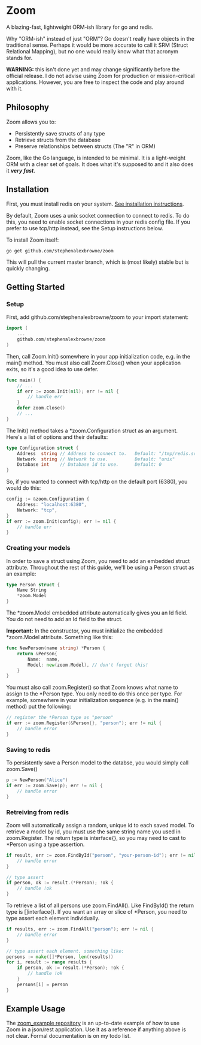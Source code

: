 Zoom
====

A blazing-fast, lightweight ORM-ish library for go and redis.

Why "ORM-ish" instead of just "ORM"? Go doesn't really have objects in the traditional sense.
Perhaps it would be more accurate to call it SRM (Struct Relational Mapping), but no one would really
know what that acronym stands for.

**WARNING:** this isn't done yet and may change significantly before the official release. I do not
advise using Zoom for production or mission-critical applications. However, you are free to inspect
the code and play around with it.


Philosophy
----------

Zoom allows you to:

- Persistently save structs of any type
- Retrieve structs from the database
- Preserve relationships between structs (The "R" in ORM)

Zoom, like the Go language, is intended to be minimal. It is a light-weight ORM with a clear set of goals.
It does what it's supposed to and it also does it ***very fast***.


Installation
------------

First, you must install redis on your system. [See installation instructions](http://redis.io/download).

By default, Zoom uses a unix socket connection to connect to redis. To do this, you need to enable
socket connections in your redis config file. If you prefer to use tcp/http instead, see the Setup
instructions below.  

To install Zoom itself:

    go get github.com/stephenalexbrowne/zoom
    
This will pull the current master branch, which is (most likely) stable but is quickly changing.

Getting Started
-----

### Setup

First, add github.com/stephenalexbrowne/zoom to your import statement:

``` go
import (
    ...
    github.com/stephenalexbrowne/zoom
)
```

Then, call Zoom.Init() somewhere in your app initialization code, e.g. in the main() method. You must
also call Zoom.Close() when your application exits, so it's a good idea to use defer.

``` go
func main() {
    // ...
    if err := zoom.Init(nil); err != nil {
        // handle err
    }
    defer zoom.Close()
    // ...
}
```

The Init() method takes a *zoom.Configuration struct as an argument. Here's a list of options and their
defaults:

``` go
type Configuration struct {
    Address  string // Address to connect to.   Default: "/tmp/redis.sock"
	Network  string // Network to use.          Default: "unix"
	Database int    // Database id to use.      Default: 0
}
```

So, if you wanted to connect with tcp/http on the default port (6380), you would do this:

``` go
config := &zoom.Configuration {
    Address: "localhost:6380",
    Network: "tcp",
}
if err := zoom.Init(config); err != nil {
    // handle err
}
```

### Creating your models

In order to save a struct using Zoom, you need to add an embedded struct attribute. Throughout the rest of
this guide, we'll be using a Person struct as an example:

``` go
type Person struct {
    Name String
    *zoom.Model
}
```

The *zoom.Model embedded attribute automatically gives you an Id field. You do not need to add an Id field
to the struct.

**Important:** In the constructor, you must initialize the embedded *zoom.Model attribute. Something like this:

``` go
func NewPerson(name string) *Person {
    return &Person{
        Name:  name,
        Model: new(zoom.Model), // don't forget this!
    }
}
```

You must also call zoom.Register() so that Zoom knows what name to assign to the *Person type. You only
need to do this once per type. For example, somewhere in your initialization sequence (e.g. in the main()
method) put the following:

``` go
// register the *Person type as "person"
if err := zoom.Register(&Person{}, "person"); err != nil {
    // handle error
}
```

### Saving to redis

To persistently save a Person model to the databse, you would simply call zoom.Save()

``` go
p := NewPerson("Alice")
if err := zoom.Save(p); err != nil {
    // handle error
}
```

### Retreiving from redis

Zoom will automatically assign a random, unique id to each saved model. To retrieve a model by id,
you must use the same string name you used in zoom.Register. The return type
is interface{}, so you may need to cast to *Person using a type assertion.

``` go
if result, err := zoom.FindById("person", "your-person-id"); err != nil {
    // handle error
}

// type assert
if person, ok := result.(*Person); !ok {
    // handle !ok
}
```
    
To retrieve a list of all persons use zoom.FindAll(). Like FindById() the return type is []interface{}.
If you want an array or slice of *Person, you need to type assert each element individually.

``` go
if results, err := zoom.FindAll("person"); err != nil {
    // handle error
}

// type assert each element. something like:
persons := make([]*Person, len(results))
for i, result := range results {
    if person, ok := result.(*Person); !ok {
        // handle !ok
    }
    persons[i] = person
}
```
    
Example Usage
-------------

The [zoom_example repository](https://github.com/stephenalexbrowne/zoom_example) is an up-to-date example
of how to use Zoom in a json/rest application. Use it as a reference if anything above is not clear. Formal
documentation is on my todo list.

